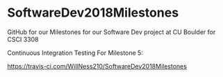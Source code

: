 # SoftwareDev2018Milestones
GitHub for our Milestones for our Software Dev project at CU Boulder for CSCI 3308

Continuous Integration Testing For Milestone 5:

https://travis-ci.com/WillNess210/SoftwareDev2018Milestones
